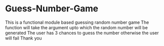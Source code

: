 # Guess-Number-Game
This is a functional module based guessing random number game
The function will take the argument upto which the random number will be generated
The user has 3 chances to guess the number otherwise the user will fail
Thank you
